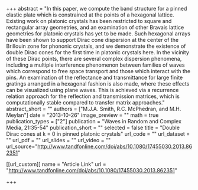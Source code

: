 +++
abstract = "In this paper, we compute the band structure for a pinned elastic plate which is constrained at the points of a hexagonal lattice. Existing work on platonic crystals has been restricted to square and rectangular array geometries, and an examination of other Bravais lattice geometries for platonic crystals has yet to be made. Such hexagonal arrays have been shown to support Dirac cone dispersion at the center of the Brillouin zone for phononic crystals, and we demonstrate the existence of double Dirac cones for the first time in platonic crystals here. In the vicinity of these Dirac points, there are several complex dispersion phenomena, including a multiple interference phenomenon between families of waves which correspond to free space transport and those which interact with the pins. An examination of the reflectance and transmittance for large finite gratings arranged in a hexagonal fashion is also made, where these effects can be visualized using plane waves. This is achieved via a recurrence relation approach for the reflection and transmission matrices, which is computationally stable compared to transfer matrix approaches."
abstract_short = ""
authors = ["M.J.A. Smith, R.C. McPhedran, and M.H. Meylan"]
date = "2013-10-26"
image_preview = ""
math = true
publication_types = ["2"]
publication = "Waves in Random and Complex Media, 21:35-54"
publication_short = ""
selected = false
title = "Double Dirac cones at k = 0 in pinned platonic crystals"
url_code = ""
url_dataset = ""
url_pdf = ""
url_slides = ""
url_video = ""
url_source="http://www.tandfonline.com/doi/abs/10.1080/17455030.2013.862351"

[[url_custom]]
name = "Article Link"
url = "http://www.tandfonline.com/doi/abs/10.1080/17455030.2013.862351"

+++
